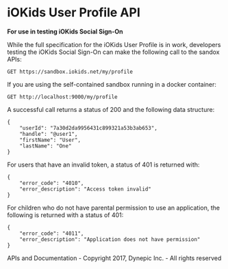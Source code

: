 # iOKids User Profile API

**For use in testing iOKids Social Sign-On**

While the full specification for the iOKids User Profile is in work, developers testing the iOKids Social Sign-On
can make the following call to the sandox APIs:

`GET https://sandbox.iokids.net/my/profile`

If you are using the self-contained sandbox running in a docker container:

`GET http://localhost:9000/my/profile`

A successful call returns a status of 200 and the following data structure:

```
{
    "userId": "7a30d2da9956431c899321a53b3ab653",
    "handle": "@user1",
    "firstName": "User",
    "lastName": "One"
}
```

For users that have an invalid token, a status of 401 is returned with:
```
{
    "error_code": "4010",
    "error_description": "Access token invalid"
}
```

For children who do not have parental permission to use an application, the following is returned with a status of 401:
```
{
    "error_code": "4011",
    "error_description": "Application does not have permission"
}
```


APIs and Documentation - Copyright 2017, Dynepic Inc. - All rights reserved

